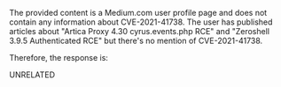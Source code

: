The provided content is a Medium.com user profile page and does not contain any information about CVE-2021-41738. The user has published articles about "Artica Proxy 4.30 cyrus.events.php RCE" and "Zeroshell 3.9.5 Authenticated RCE" but there's no mention of CVE-2021-41738.

Therefore, the response is:

UNRELATED